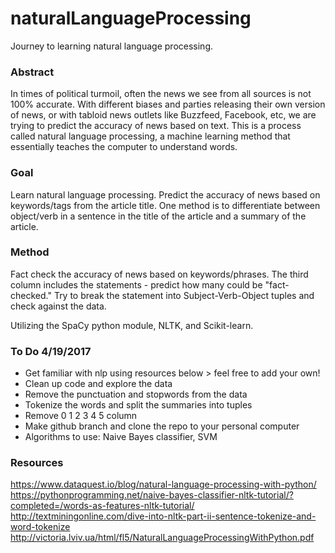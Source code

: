 # naturalLanguageProcessing
Journey to learning natural language processing.  

### Abstract
In times of political turmoil, often the news we see from all sources is not 100% accurate. With different biases and parties releasing their own version of news, or with tabloid news outlets like Buzzfeed, Facebook, etc, we are trying to predict the accuracy of news based on text. This is a process called natural language processing, a machine learning method that essentially teaches the computer to understand words.

### Goal
Learn natural language processing. 
Predict the accuracy of news based on keywords/tags from the article title. 
One method is to differentiate between object/verb in a sentence in the title of the article and a summary of the article.

### Method
Fact check the accuracy of news based on keywords/phrases. 
The third column includes the statements - predict how many could be "fact-checked." Try to break the statement into Subject-Verb-Object tuples and check against the data. 

Utilizing the SpaCy python module, NLTK, and Scikit-learn.

### To Do 4/19/2017
+ Get familiar with nlp using resources below > feel free to add your own!
+ Clean up code and explore the data
+ Remove the punctuation and stopwords from the data 
+ Tokenize the words and split the summaries into tuples 
+ Remove 0 1 2 3 4 5 column 
+ Make github branch and clone the repo to your personal computer 
+ Algorithms to use: Naive Bayes classifier, SVM 

### Resources
https://www.dataquest.io/blog/natural-language-processing-with-python/
https://pythonprogramming.net/naive-bayes-classifier-nltk-tutorial/?completed=/words-as-features-nltk-tutorial/
http://textminingonline.com/dive-into-nltk-part-ii-sentence-tokenize-and-word-tokenize
http://victoria.lviv.ua/html/fl5/NaturalLanguageProcessingWithPython.pdf
